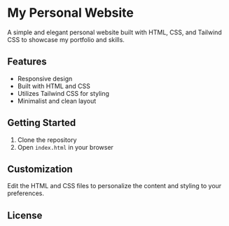 # My Personal Website

A simple and elegant personal website built with HTML, CSS, and Tailwind CSS to showcase my portfolio and skills.

## Features

- Responsive design
- Built with HTML and CSS
- Utilizes Tailwind CSS for styling
- Minimalist and clean layout

## Getting Started

1. Clone the repository
2. Open `index.html` in your browser

## Customization

Edit the HTML and CSS files to personalize the content and styling to your preferences.

## License